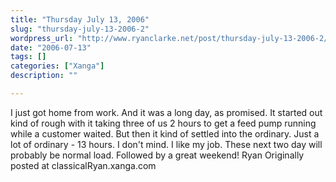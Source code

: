 ```yaml
---
title: "Thursday July 13, 2006"
slug: "thursday-july-13-2006-2"
wordpress_url: "http://www.ryanclarke.net/post/thursday-july-13-2006-2/"
date: "2006-07-13"
tags: []
categories: ["Xanga"]
description: ""

---
```


I just got home from work. And it was a long day, as promised. It started out kind of rough with it taking three of us 2 hours to get a feed pump running while a customer waited. But then it kind of settled into the ordinary. Just a lot of ordinary - 13 hours.
I don't mind. I like my job.
These next two day will probably be normal load. Followed by a great weekend!
Ryan
Originally posted at classicalRyan.xanga.com
